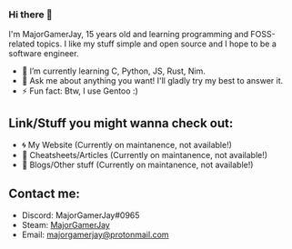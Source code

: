 ### Hi there 👋

I'm MajorGamerJay, 15 years old and learning programming and FOSS-related topics. I like my stuff simple and open source and I hope to be a software engineer.

- 🌱 I’m currently learning C, Python, JS, Rust, Nim.
- 💬 Ask me about anything you want! I'll gladly try my best to answer it.
- ⚡ Fun fact: Btw, I use Gentoo :)

## Link/Stuff you might wanna check out:

- 🌀 My Website (Currently on maintanence, not available!)
- 🥨 Cheatsheets/Articles (Currently on maintanence, not available!)
- 🐙 Blogs/Other stuff (Currently on maintanence, not available!)

## Contact me:

- Discord: MajorGamerJay#0965
- Steam: [MajorGamerJay](https://steamcommunity.com/id/majorgamerjay/)
- Email: [majorgamerjay@protonmail.com](mailto:majorgamerjay@protonmail.com)

<!--
**MajorGamerJay/MajorGamerJay** is a ✨ _special_ ✨ repository because its `README.md` (this file) appears on your GitHub profile.

Here are some ideas to get you started:

- 🔭 I’m currently working on a discord bot that will stream music from a local or a remote MPD server!
     tho I am new to discord.py, I'll try my best to make a minimal bot for everyone to use! :D
- 🌱 I’m currently learning C, Python, JS, Rust, Nim
- 👯 I’m looking to collaborate on ...
- 🤔 I’m looking for help with 
- 💬 Ask me about ...
- 📫 How to reach me: ...
- 😄 Pronouns: ...
- ⚡ Fun fact: ...
-->
